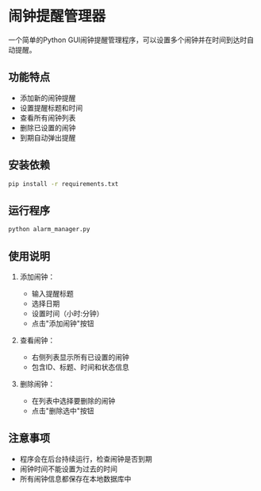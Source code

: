 # 闹钟提醒管理器

一个简单的Python GUI闹钟提醒管理程序，可以设置多个闹钟并在时间到达时自动提醒。

## 功能特点

- 添加新的闹钟提醒
- 设置提醒标题和时间
- 查看所有闹钟列表
- 删除已设置的闹钟
- 到期自动弹出提醒

## 安装依赖

```bash
pip install -r requirements.txt
```

## 运行程序

```bash
python alarm_manager.py
```

## 使用说明

1. 添加闹钟：
   - 输入提醒标题
   - 选择日期
   - 设置时间（小时:分钟）
   - 点击"添加闹钟"按钮

2. 查看闹钟：
   - 右侧列表显示所有已设置的闹钟
   - 包含ID、标题、时间和状态信息

3. 删除闹钟：
   - 在列表中选择要删除的闹钟
   - 点击"删除选中"按钮

## 注意事项

- 程序会在后台持续运行，检查闹钟是否到期
- 闹钟时间不能设置为过去的时间
- 所有闹钟信息都保存在本地数据库中
